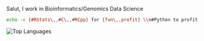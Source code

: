 Salut, I work in Bioinformatics/Genomics Data Science 

```bash
echo -e {#RStats\,,#C\,,#RCpp} for {fun\,,profit} \\n#Python to profit
```

![Top Languages](https://github-readme-stats.vercel.app/api/top-langs/?username=sounkou-bioinfo&hide=javascript,html,css,scss,tex,ts,php,makefile,roff,m4,perl,cmake,matlab,fortran,JupyterNotebook,Starlak&langs_count=6&theme=transparent&layout=compact&exlcude_repo=bcflib,Rlibhv,Rhv)

